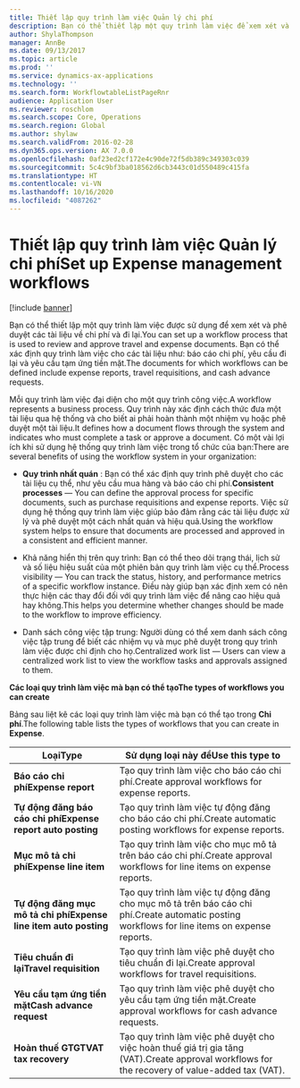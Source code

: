 ```yaml
---
title: Thiết lập quy trình làm việc Quản lý chi phí
description: Bạn có thể thiết lập một quy trình làm việc để xem xét và phê duyệt các tài liệu về chi phí và đi lại.
author: ShylaThompson
manager: AnnBe
ms.date: 09/13/2017
ms.topic: article
ms.prod: ''
ms.service: dynamics-ax-applications
ms.technology: ''
ms.search.form: WorkflowtableListPageRnr
audience: Application User
ms.reviewer: roschlom
ms.search.scope: Core, Operations
ms.search.region: Global
ms.author: shylaw
ms.search.validFrom: 2016-02-28
ms.dyn365.ops.version: AX 7.0.0
ms.openlocfilehash: 0af23ed2cf172e4c90de72f5db389c349303c039
ms.sourcegitcommit: 5c4c9bf3ba018562d6cb3443c01d550489c415fa
ms.translationtype: HT
ms.contentlocale: vi-VN
ms.lasthandoff: 10/16/2020
ms.locfileid: "4087262"
---
```

# <a name="set-up-expense-management-workflows"></a><span data-ttu-id="eafaf-103">Thiết lập quy trình làm việc Quản lý chi phí</span><span class="sxs-lookup"><span data-stu-id="eafaf-103">Set up Expense management workflows</span></span>

[!include [banner](../includes/banner.md)]

<span data-ttu-id="eafaf-104">Bạn có thể thiết lập một quy trình làm việc được sử dụng để xem xét và phê duyệt các tài liệu về chi phí và đi lại.</span><span class="sxs-lookup"><span data-stu-id="eafaf-104">You can set up a workflow process that is used to review and approve travel and expense documents.</span></span> <span data-ttu-id="eafaf-105">Bạn có thể xác định quy trình làm việc cho các tài liệu như: báo cáo chi phí, yêu cầu đi lại và yêu cầu tạm ứng tiền mặt.</span><span class="sxs-lookup"><span data-stu-id="eafaf-105">The documents for which workflows can be defined include expense reports, travel requisitions, and cash advance requests.</span></span>

<span data-ttu-id="eafaf-106">Mỗi quy trình làm việc đại diện cho một quy trình công việc.</span><span class="sxs-lookup"><span data-stu-id="eafaf-106">A workflow represents a business process.</span></span> <span data-ttu-id="eafaf-107">Quy trình này xác định cách thức đưa một tài liệu qua hệ thống và cho biết ai phải hoàn thành một nhiệm vụ hoặc phê duyệt một tài liệu.</span><span class="sxs-lookup"><span data-stu-id="eafaf-107">It defines how a document flows through the system and indicates who must complete a task or approve a document.</span></span> <span data-ttu-id="eafaf-108">Có một vài lợi ích khi sử dụng hệ thống quy trình làm việc trong tổ chức của bạn:</span><span class="sxs-lookup"><span data-stu-id="eafaf-108">There are several benefits of using the workflow system in your organization:</span></span>

-   <span data-ttu-id="eafaf-109">**Quy trình nhất quán** : Bạn có thể xác định quy trình phê duyệt cho các tài liệu cụ thể, như yêu cầu mua hàng và báo cáo chi phí.</span><span class="sxs-lookup"><span data-stu-id="eafaf-109">**Consistent processes** — You can define the approval process for specific documents, such as purchase requisitions and expense reports.</span></span> <span data-ttu-id="eafaf-110">Việc sử dụng hệ thống quy trình làm việc giúp bảo đảm rằng các tài liệu được xử lý và phê duyệt một cách nhất quán và hiệu quả.</span><span class="sxs-lookup"><span data-stu-id="eafaf-110">Using the workflow system helps to ensure that documents are processed and approved in a consistent and efficient manner.</span></span>

-   <span data-ttu-id="eafaf-111">Khả năng hiển thị trên quy trình: Bạn có thể theo dõi trạng thái, lịch sử và số liệu hiệu suất của một phiên bản quy trình làm việc cụ thể.</span><span class="sxs-lookup"><span data-stu-id="eafaf-111">Process visibility — You can track the status, history, and performance metrics of a specific workflow instance.</span></span> <span data-ttu-id="eafaf-112">Điều này giúp bạn xác định xem có nên thực hiện các thay đổi đối với quy trình làm việc để nâng cao hiệu quả hay không.</span><span class="sxs-lookup"><span data-stu-id="eafaf-112">This helps you determine whether changes should be made to the workflow to improve efficiency.</span></span>

-   <span data-ttu-id="eafaf-113">Danh sách công việc tập trung: Người dùng có thể xem danh sách công việc tập trung để biết các nhiệm vụ và mục phê duyệt trong quy trình làm việc được chỉ định cho họ.</span><span class="sxs-lookup"><span data-stu-id="eafaf-113">Centralized work list — Users can view a centralized work list to view the workflow tasks and approvals assigned to them.</span></span> 

<span data-ttu-id="eafaf-114">**Các loại quy trình làm việc mà bạn có thể tạo**</span><span class="sxs-lookup"><span data-stu-id="eafaf-114">**The types of workflows you can create**</span></span>

<span data-ttu-id="eafaf-115">Bảng sau liệt kê các loại quy trình làm việc mà bạn có thể tạo trong **Chi phí**.</span><span class="sxs-lookup"><span data-stu-id="eafaf-115">The following table lists the types of workflows that you can create in **Expense**.</span></span>


|              <span data-ttu-id="eafaf-116"><strong>Loại</strong></span><span class="sxs-lookup"><span data-stu-id="eafaf-116"><strong>Type</strong></span></span>              |                   <span data-ttu-id="eafaf-117"><strong>Sử dụng loại này để</strong></span><span class="sxs-lookup"><span data-stu-id="eafaf-117"><strong>Use this type to</strong></span></span>                   |
|-------------------------------------------------|-----------------------------------------------------------------------|
|         <span data-ttu-id="eafaf-118"><strong>Báo cáo chi phí</strong></span><span class="sxs-lookup"><span data-stu-id="eafaf-118"><strong>Expense report</strong></span></span>         |            <span data-ttu-id="eafaf-119">Tạo quy trình làm việc cho báo cáo chi phí.</span><span class="sxs-lookup"><span data-stu-id="eafaf-119">Create approval workflows for expense reports.</span></span>             |
|  <span data-ttu-id="eafaf-120"><strong>Tự động đăng báo cáo chi phí</strong></span><span class="sxs-lookup"><span data-stu-id="eafaf-120"><strong>Expense report auto posting</strong></span></span>   |        <span data-ttu-id="eafaf-121">Tạo quy trình làm việc tự động đăng cho báo cáo chi phí.</span><span class="sxs-lookup"><span data-stu-id="eafaf-121">Create automatic posting workflows for expense reports.</span></span>        |
|       <span data-ttu-id="eafaf-122"><strong>Mục mô tả chi phí</strong></span><span class="sxs-lookup"><span data-stu-id="eafaf-122"><strong>Expense line item</strong></span></span>        |     <span data-ttu-id="eafaf-123">Tạo quy trình làm việc cho mục mô tả trên báo cáo chi phí.</span><span class="sxs-lookup"><span data-stu-id="eafaf-123">Create approval workflows for line items on expense reports.</span></span>      |
| <span data-ttu-id="eafaf-124"><strong>Tự động đăng mục mô tả chi phí</strong></span><span class="sxs-lookup"><span data-stu-id="eafaf-124"><strong>Expense line item auto posting</strong></span></span> | <span data-ttu-id="eafaf-125">Tạo quy trình làm việc tự động đăng cho mục mô tả trên báo cáo chi phí.</span><span class="sxs-lookup"><span data-stu-id="eafaf-125">Create automatic posting workflows for line items on expense reports.</span></span> |
|       <span data-ttu-id="eafaf-126"><strong>Tiêu chuẩn đi lại</strong></span><span class="sxs-lookup"><span data-stu-id="eafaf-126"><strong>Travel requisition</strong></span></span>       |          <span data-ttu-id="eafaf-127">Tạo quy trình làm việc phê duyệt cho tiêu chuẩn đi lại.</span><span class="sxs-lookup"><span data-stu-id="eafaf-127">Create approval workflows for travel requisitions.</span></span>           |
|      <span data-ttu-id="eafaf-128"><strong>Yêu cầu tạm ứng tiền mặt</strong></span><span class="sxs-lookup"><span data-stu-id="eafaf-128"><strong>Cash advance request</strong></span></span>      |         <span data-ttu-id="eafaf-129">Tạo quy trình làm việc phê duyệt cho yêu cầu tạm ứng tiền mặt.</span><span class="sxs-lookup"><span data-stu-id="eafaf-129">Create approval workflows for cash advance requests.</span></span>          |
|        <span data-ttu-id="eafaf-130"><strong>Hoàn thuế GTGT</strong></span><span class="sxs-lookup"><span data-stu-id="eafaf-130"><strong>VAT tax recovery</strong></span></span>        | <span data-ttu-id="eafaf-131">Tạo quy trình làm việc phê duyệt cho việc hoàn thuế giá trị gia tăng (VAT).</span><span class="sxs-lookup"><span data-stu-id="eafaf-131">Create approval workflows for the recovery of value-added tax (VAT).</span></span>  |

